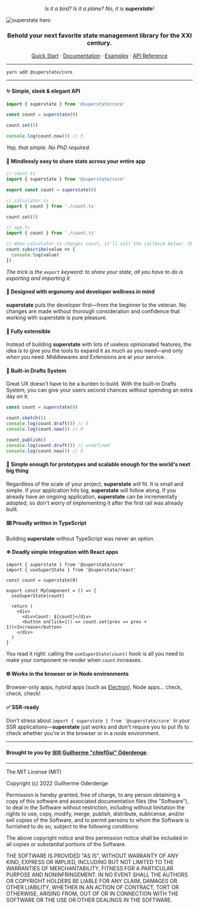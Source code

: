 <div align="center">

   _Is it a bird? Is it a plane? No, it is **superstate**!_
</div>

![superstate hero](https://i.imgur.com/EhecV7G.png)

<div align="center">
   
### Behold your next favorite state management library for the XXI century.
  
[Quick Start](https://superstate.dev/getting-started/first-state) · [Documentation](https://superstate.dev) · [Examples](https://superstate.dev/examples) · [API Reference](https://superstate.dev/api-reference/@superstate/core/superstate)
</div>

---

```shell
yarn add @superstate/core
```

---

#### ✨ **Simple, sleek & elegant API**

```ts
import { superstate } from '@superstate/core'

const count = superstate(0)

count.set(5)

console.log(count.now()) // 5
```

_Yep, that simple. No PhD required._

#### 🤯 Mindlessly easy to share state across your entire app

```ts
// count.ts
import { superstate } from '@superstate/core'

export const count = superstate(0)

// calculator.ts
import { count } from './count.ts'

count.set(5)

// app.ts
import { count } from './count.ts'

// When calculator.ts changes count, it'll call the callback below! :D
count.subscribe(value => {
  console.log(value)
})
```

_The trick is the `export` keyword: to share your state, all you have to do is exporting and importing it._

#### 📐 Designed with ergonomy and developer wellness in mind

**superstate** puts the developer first&mdash;from the beginner to the veteran. No changes are made without thorough consideration and confidence that working with superstate is pure pleasure.

#### 🧩 Fully extensible

Instead of building **superstate** with lots of useless opinionated features, the idea is to give you the tools to expand it as much as you need&mdash;and only *when* you need. Middlewares and Extensions are at your service.

#### 📝 Built-in Drafts System

Great UX doesn't have to be a burden to build. With the built-in Drafts System, you can give your users second chances without spending an extra day on it.

```ts
const count = superstate(0)

count.sketch(5)
console.log(count.draft()) // 5
console.log(count.now()) // 0

count.publish()
console.log(count.draft()) // undefined
console.log(count.now()) // 5
```

#### 🤘 Simple enough for prototypes and scalable enough for the world's next big thing

Regardless of the scale of your project, **superstate** *will* fit. It is small and simple. If your application hits big, **superstate** will follow along. If you already have an ongoing application, **superstate** can be incrementally adopted, so don't worry of implementing it after the first rail was already built.

#### ⌨️ Proudly written in TypeScript

Building **superstate** without TypeScript was never an option.

#### ⚛️ Deadly simple integration with React apps

```tsx
import { superstate } from '@superstate/core'
import { useSuperState } from '@superstate/react'

const count = superstate(0)

export const MyComponent = () => {
  useSuperState(count)

  return (
    <div>
      <div>Count: ${count}</div>
      <button onClick={() => count.set(prev => prev + 1))>Increase</button>
    </div>
  )
}
```

You read it right: calling the `useSuperState(count)` hook is all you need to make your component re-render when `count` increases.

#### 🌐 Works in the browser or in Node environments

Browser-only apps, hybrid apps (such as [Electron](https://www.electronjs.org/)), Node apps... check, check, check!

#### ✅ SSR-ready

Don't stress about `import { superstate } from '@superstate/core'` in your SSR applications&mdash;**superstate** just works and don't require you to put ifs to check whether you're in the browser or in a node environment.

---

#### Brought to you by 🇧🇷 [Guilherme "chiefGui" Oderdenge](https://github.com/chiefGui).

---

The MIT License (MIT)

Copyright (c) 2022 Guilherme Oderdenge

Permission is hereby granted, free of charge, to any person obtaining a copy of this software and associated documentation files (the "Software"), to deal in the Software without restriction, including without limitation the rights to use, copy, modify, merge, publish, distribute, sublicense, and/or sell copies of the Software, and to permit persons to whom the Software is furnished to do so, subject to the following conditions:

The above copyright notice and this permission notice shall be included in all copies or substantial portions of the Software.

THE SOFTWARE IS PROVIDED "AS IS", WITHOUT WARRANTY OF ANY KIND, EXPRESS OR IMPLIED, INCLUDING BUT NOT LIMITED TO THE WARRANTIES OF MERCHANTABILITY, FITNESS FOR A PARTICULAR PURPOSE AND NONINFRINGEMENT. IN NO EVENT SHALL THE AUTHORS OR COPYRIGHT HOLDERS BE LIABLE FOR ANY CLAIM, DAMAGES OR OTHER LIABILITY, WHETHER IN AN ACTION OF CONTRACT, TORT OR OTHERWISE, ARISING FROM, OUT OF OR IN CONNECTION WITH THE SOFTWARE OR THE USE OR OTHER DEALINGS IN THE SOFTWARE.
